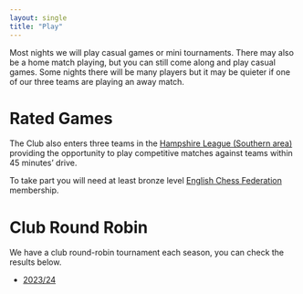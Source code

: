 ```yaml
---
layout: single
title: "Play"
---
```

Most nights we will play casual games or mini tournaments. There may also be a home match playing, but you can still come along and play casual games. Some nights there will be many players but it may be quieter if one of our three teams are playing an away match.

# Rated Games
The Club also enters three teams in the [Hampshire League (Southern area)](http://www.sotonchessleague.org.uk/) providing the opportunity to play competitive matches against teams within 45 minutes’ drive.

To take part you will need at least bronze level [English Chess Federation](https://www.englishchess.org.uk/ecf-membership-rates-and-joining-details/) membership.

# Club Round Robin
We have a club round-robin tournament each season, you can check the results below.

* [2023/24](/23-24-round-robin/)
